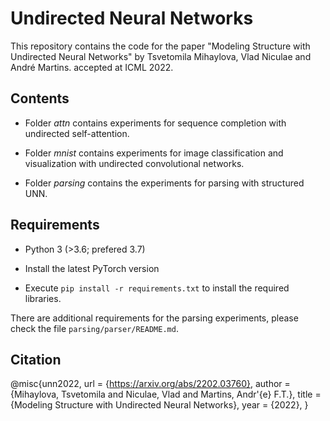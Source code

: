 # Undirected Neural Networks

This repository contains the code for the paper "Modeling Structure with Undirected Neural Networks" by Tsvetomila Mihaylova, Vlad Niculae and André Martins. accepted at ICML 2022.

## Contents

* Folder *attn* contains experiments for sequence completion with undirected self-attention.

* Folder *mnist* contains experiments for image classification and visualization with undirected convolutional networks.

* Folder *parsing* contains the experiments for parsing with structured UNN.


## Requirements

* Python 3 (>3.6; prefered 3.7)

* Install the latest PyTorch version

* Execute `pip install -r requirements.txt` to install the required libraries.


There are additional requirements for the parsing experiments, please check the file `parsing/parser/README.md`.


## Citation

@misc{unn2022,
  url = {https://arxiv.org/abs/2202.03760},
  author = {Mihaylova, Tsvetomila and Niculae, Vlad and Martins, Andr\'{e} F.T.},
  title = {Modeling Structure with Undirected Neural Networks},
  year = {2022},
}


